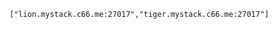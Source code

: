 <!-- usedin: [ _includes/_inlines/Databases/common/mongodb-replica-sets/mongodb-replica-sets_configure-mongoid-v1.md] -->

```
["lion.mystack.c66.me:27017","tiger.mystack.c66.me:27017"]
```
